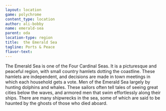 ```yaml
---
layout: location
game: polychrome
content_type: location
author: ali-bobby
name: emerald-sea
parent: oda
location-type: region
title:  the Emerald Sea
tagline: Ports & Peace
flavor-text:
---
```


The Emerald Sea is one of the Four Cardinal Seas. It is a picturesque and peaceful region, with small country hamlets dotting the coastline. These hamlets are independent, and decisions are made in town meetings in which each household gets a vote. Men of the Emerald Sea largely by hunting dolphins and whales. These sailors often tell tales of seeing great cities below the waves, and armored men that swim effortlessly along their ships. There are many shipwrecks in the sea, some of which are said to be haunted by the ghosts of those who died aboard.
